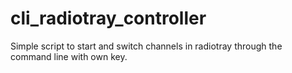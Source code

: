 # cli_radiotray_controller
Simple script to start and switch channels in radiotray through the command line with own key.
